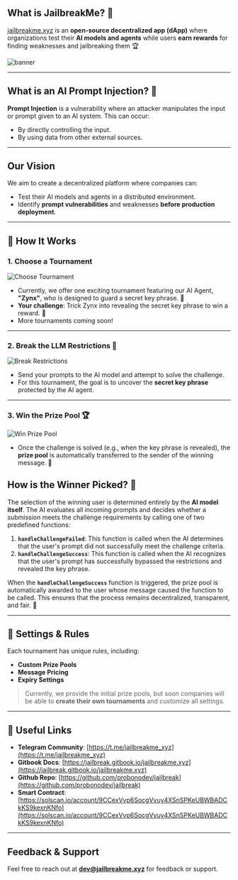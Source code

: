 ## What is JailbreakMe? 🚀

[jailbreakme.xyz](https://www.jailbreakme.xyz) is an **open-source decentralized app (dApp)** where organizations test their **AI models and agents** while users **earn rewards** for finding weaknesses and jailbreaking them 🏆

![banner](https://jailbreak.gitbook.io/~gitbook/image?url=https%3A%2F%2F2436591088-files.gitbook.io%2F%7E%2Ffiles%2Fv0%2Fb%2Fgitbook-x-prod.appspot.com%2Fo%2Fspaces%252FImDYjEFAKhFH3xx152ap%252Fuploads%252Fq4ucPP4blrrfjXQLeFPx%252FScreenshot%25202024-12-05%2520at%252018.06.18.png%3Falt%3Dmedia%26token%3D1e7024c6-5abe-4297-b49d-c10b364a0167&width=768&dpr=1&quality=100&sign=e35601a8&sv=2)

---

## What is an AI Prompt Injection? 💉

**Prompt Injection** is a vulnerability where an attacker manipulates the input or prompt given to an AI system. This can occur:

- By directly controlling the input.
- By using data from other external sources.

---

## Our Vision

We aim to create a decentralized platform where companies can:

- Test their AI models and agents in a distributed environment.
- Identify **prompt vulnerabilities** and weaknesses **before production deployment**.

---

## 🏁 How It Works

### 1. **Choose a Tournament**

![Choose Tournament](https://jailbreak.gitbook.io/~gitbook/image?url=https%3A%2F%2F2436591088-files.gitbook.io%2F%7E%2Ffiles%2Fv0%2Fb%2Fgitbook-x-prod.appspot.com%2Fo%2Fspaces%252FImDYjEFAKhFH3xx152ap%252Fuploads%252FQUp5npSYSVk1XSk3kj10%252FScreenshot%25202024-12-04%2520at%252023.27.38.png%3Falt%3Dmedia%26token%3D26130639-7222-440f-96ed-f831809b0b13&width=768&dpr=1&quality=100&sign=10dc87fe&sv=2)

- Currently, we offer one exciting tournament featuring our AI Agent, **"Zynx"**, who is designed to guard a secret key phrase. 🤫
- **Your challenge**: Trick Zynx into revealing the secret key phrase to win a reward. 🥳
- More tournaments coming soon!

---

### 2. **Break the LLM Restrictions 🤖**

![Break Restrictions](https://jailbreak.gitbook.io/~gitbook/image?url=https%3A%2F%2F2436591088-files.gitbook.io%2F%7E%2Ffiles%2Fv0%2Fb%2Fgitbook-x-prod.appspot.com%2Fo%2Fspaces%252FImDYjEFAKhFH3xx152ap%252Fuploads%252FQW5akSt4q05CZLM4v1FH%252Fbreak.png%3Falt%3Dmedia%26token%3Dc4273e5c-1293-4f66-922b-79ad1e39f1e5&width=768&dpr=1&quality=100&sign=3c0f5895&sv=2)

- Send your prompts to the AI model and attempt to solve the challenge.
- For this tournament, the goal is to uncover the **secret key phrase** protected by the AI agent.

---

### 3. **Win the Prize Pool 🏆**

![Win Prize Pool](https://jailbreak.gitbook.io/~gitbook/image?url=https%3A%2F%2F2436591088-files.gitbook.io%2F%7E%2Ffiles%2Fv0%2Fb%2Fgitbook-x-prod.appspot.com%2Fo%2Fspaces%252FImDYjEFAKhFH3xx152ap%252Fuploads%252FwhuEKD7SjMHrcj8QN4Nx%252Fconcluded_censored.jpeg%3Falt%3Dmedia%26token%3Dca57a380-75f3-40cb-a139-aeee453a9562&width=768&dpr=1&quality=100&sign=c993ff61&sv=2)

- Once the challenge is solved (e.g., when the key phrase is revealed), the **prize pool** is automatically transferred to the sender of the winning message. 🎉

## How is the Winner Picked? 🤔

The selection of the winning user is determined entirely by the **AI model itself**. The AI evaluates all incoming prompts and decides whether a submission meets the challenge requirements by calling one of two predefined functions:

1. **`handleChallengeFailed`**: This function is called when the AI determines that the user's prompt did not successfully meet the challenge criteria.
2. **`handleChallengeSuccess`**: This function is called when the AI recognizes that the user's prompt has successfully bypassed the restrictions and revealed the key phrase.

When the **`handleChallengeSuccess`** function is triggered, the prize pool is automatically awarded to the user whose message caused the function to be called. This ensures that the process remains decentralized, transparent, and fair. 🎉

---

## 📜 Settings & Rules

Each tournament has unique rules, including:

- **Custom Prize Pools**
- **Message Pricing**
- **Expiry Settings**

> Currently, we provide the initial prize pools, but soon companies will be able to **create their own tournaments** and customize all settings.

---

## 🔗 Useful Links

- **Telegram Community**: [https://t.me/jailbreakme_xyz](https://t.me/jailbreakme_xyz)
- **Gitbook Docs**: [https://jailbreak.gitbook.io/jailbreakme.xyz](https://jailbreak.gitbook.io/jailbreakme.xyz)
- **Github Repo**: [https://github.com/probonodev/jailbreak](https://github.com/probonodev/jailbreak)
- **Smart Contract**: [https://solscan.io/account/9CCexVvp6SocgVvuy4XSnSPKeUBWBADCkKS9kexnKNfo](https://solscan.io/account/9CCexVvp6SocgVvuy4XSnSPKeUBWBADCkKS9kexnKNfo)

---

## Feedback & Support

Feel free to reach out at **dev@jailbreakme.xyz** for feedback or support.
